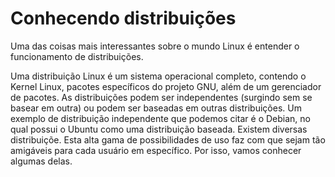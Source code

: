 # Conhecendo distribuições

Uma das coisas mais interessantes sobre o mundo Linux é entender o funcionamento de distribuições. 

Uma distribuição Linux é um sistema operacional completo, contendo o Kernel Linux, pacotes específicos do projeto GNU, além de um gerenciador de pacotes. As distribuições podem ser independentes (surgindo sem se basear em outra) ou podem ser baseadas em outras distribuições. Um exemplo de distribuição independente que podemos citar é o Debian, no qual possui o Ubuntu como uma distribuição baseada. Existem diversas distribuiçõe. Esta alta gama de possibilidades de uso faz com que sejam tão amigáveis para cada usuário em específico. Por isso, vamos conhecer algumas delas.
